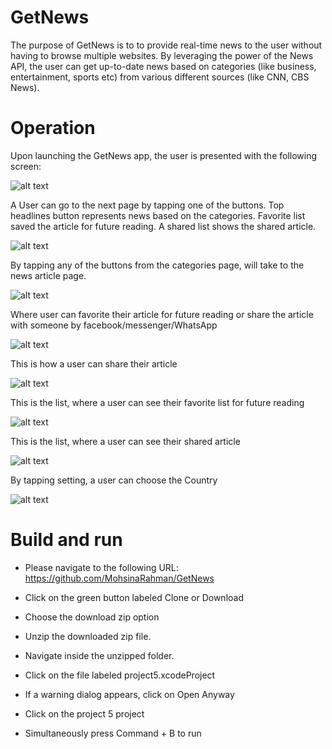 # GetNews
The purpose of GetNews is to to provide real-time news to the user without having to browse multiple websites. By leveraging the power of the News API, the user can get up-to-date news based on categories (like business, entertainment, sports etc) from various different sources (like CNN, CBS News).


# Operation
Upon launching the GetNews app, the user is presented with the following screen:


![alt text](https://github.com/MohsinaRahman/GetNews/blob/master/initial_screen.png "Initial Screen")

A User can go to the next page by tapping one of the buttons. Top headlines button represents news based on the categories. Favorite list saved the article for future reading. A shared list shows the shared article.


![alt text](https://github.com/MohsinaRahman/GetNews/blob/master/news_categories.png "News Categories")

By tapping any of the buttons from the categories page, will take to the news article page.


![alt text](https://github.com/MohsinaRahman/GetNews/blob/master/articles_categories.png "Articles Categories")

Where user can favorite their article for future reading or share the article with someone by facebook/messenger/WhatsApp


![alt text](https://github.com/MohsinaRahman/GetNews/blob/master/actual_article.png "Actual Article")

This is how a user can share their article


![alt text](https://github.com/MohsinaRahman/GetNews/blob/master/sharing_page.png "Sharing Page")

This is the list, where a user can see their favorite list for future reading


![alt text](https://github.com/MohsinaRahman/GetNews/blob/master/favorite_list.png "Favorite List")

This is the list, where a user can see their shared article


![alt text](https://github.com/MohsinaRahman/GetNews/blob/master/shared_page.jpg "Shared Page")

By tapping setting, a user can choose the Country


![alt text](https://github.com/MohsinaRahman/GetNews/blob/master/setting_page.png "Setting Page")


# Build and run


* Please navigate to the following URL: https://github.com/MohsinaRahman/GetNews

* Click on the green button labeled Clone or Download

* Choose the download zip option

* Unzip the downloaded zip file.

* Navigate inside the unzipped folder.

* Click on the file labeled project5.xcodeProject

* If a warning dialog appears, click on Open Anyway

* Click on the project 5 project

* Simultaneously press Command + B to run




